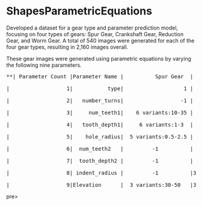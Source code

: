 # ShapesParametricEquations
Developed a dataset for a gear type and parameter prediction model, focusing on four types of gears: Spur Gear, Crankshaft Gear, Reduction Gear, and Worm Gear. A total of 540 images were generated for each of the four gear types, resulting in 2,160 images overall.

These gear images were generated using parametric equations by varying the following nine parameters.
<pre>
**| Parameter Count |Parameter Name |          Spur Gear  | Crankshaft Gear |   Reduction Gear |       Worm Gear |**
  
|                  1|           type|                   1 |                2|                 3|                4|
  
|                  2|   number_turns|                  -1 |               -1|               -1 |10 variants:10-55|

|                  3|     num_teeth1|    6 variants:10-35 | 6 variants:10-35|  6 variants:10-35|               -1|

|                  4|   tooth_depth1|     6 variants:1-3  | 5 variants:1-2.5|    3 variants:1-2|               -1|
  
|                  5|    hole_radius|  5 variants:0.5-2.5 |  2 variants:1-2 |  2 variants:1-1.5|               -1|
  
|                  6|  num_teeth2   |         -1          |    -1           | 5 variants:10-30 |               -1|

|                  7|  tooth_depth2 |         -1          |    -1           |         1        |               -1|

|                  8| indent_radius |         -1          |3 variants:3-5   |         -1       |               -1|
  
|                  9|Elevation      |  3 variants:30-50   |3 variants:30-50|   3 variants:30-50|  54 variants:0-53|
</pre>pre>


